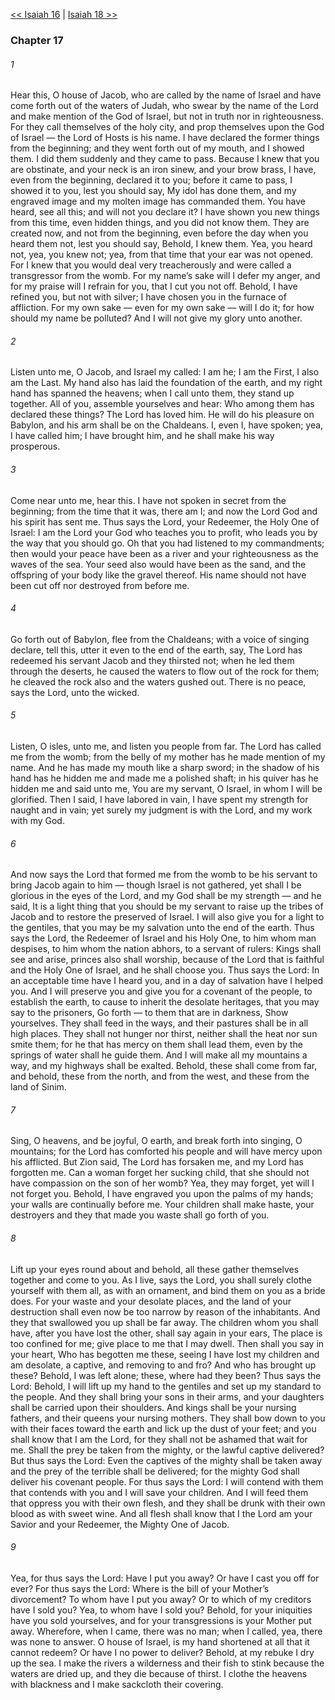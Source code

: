 [<< Isaiah 16](Isaiah%2016.md)  |  [Isaiah 18 >>](Isaiah%2018.md)

### Chapter 17
###### 1
Hear this, O house of Jacob, who are called by the name of Israel and have come forth out of the waters of Judah, who swear by the name of the Lord and make mention of the God of Israel, but not in truth nor in righteousness. For they call themselves of the holy city, and prop themselves upon the God of Israel — the Lord of Hosts is his name. I have declared the former things from the beginning; and they went forth out of my mouth, and I showed them. I did them suddenly and they came to pass. Because I knew that you are obstinate, and your neck is an iron sinew, and your brow brass, I have, even from the beginning, declared it to you; before it came to pass, I showed it to you, lest you should say, My idol has done them, and my engraved image and my molten image has commanded them. You have heard, see all this; and will not you declare it? I have shown you new things from this time, even hidden things, and you did not know them. They are created now, and not from the beginning, even before the day when you heard them not, lest you should say, Behold, I knew them. Yea, you heard not, yea, you knew not; yea, from that time that your ear was not opened. For I knew that you would deal very treacherously and were called a transgressor from the womb. For my name’s sake will I defer my anger, and for my praise will I refrain for you, that I cut you not off. Behold, I have refined you, but not with silver; I have chosen you in the furnace of affliction. For my own sake — even for my own sake — will I do it; for how should my name be polluted? And I will not give my glory unto another.

###### 2
Listen unto me, O Jacob, and Israel my called: I am he; I am the First, I also am the Last. My hand also has laid the foundation of the earth, and my right hand has spanned the heavens; when I call unto them, they stand up together. All of you, assemble yourselves and hear: Who among them has declared these things? The Lord has loved him. He will do his pleasure on Babylon, and his arm shall be on the Chaldeans. I, even I, have spoken; yea, I have called him; I have brought him, and he shall make his way prosperous.

###### 3
Come near unto me, hear this. I have not spoken in secret from the beginning; from the time that it was, there am I; and now the Lord God and his spirit has sent me. Thus says the Lord, your Redeemer, the Holy One of Israel: I am the Lord your God who teaches you to profit, who leads you by the way that you should go. Oh that you had listened to my commandments; then would your peace have been as a river and your righteousness as the waves of the sea. Your seed also would have been as the sand, and the offspring of your body like the gravel thereof. His name should not have been cut off nor destroyed from before me.

###### 4
Go forth out of Babylon, flee from the Chaldeans; with a voice of singing declare, tell this, utter it even to the end of the earth, say, The Lord has redeemed his servant Jacob and they thirsted not; when he led them through the deserts, he caused the waters to flow out of the rock for them; he cleaved the rock also and the waters gushed out. There is no peace, says the Lord, unto the wicked.

###### 5
Listen, O isles, unto me, and listen you people from far. The Lord has called me from the womb; from the belly of my mother has he made mention of my name. And he has made my mouth like a sharp sword; in the shadow of his hand has he hidden me and made me a polished shaft; in his quiver has he hidden me and said unto me, You are my servant, O Israel, in whom I will be glorified. Then I said, I have labored in vain, I have spent my strength for naught and in vain; yet surely my judgment is with the Lord, and my work with my God.

###### 6
And now says the Lord that formed me from the womb to be his servant to bring Jacob again to him — though Israel is not gathered, yet shall I be glorious in the eyes of the Lord, and my God shall be my strength — and he said, It is a light thing that you should be my servant to raise up the tribes of Jacob and to restore the preserved of Israel. I will also give you for a light to the gentiles, that you may be my salvation unto the end of the earth. Thus says the Lord, the Redeemer of Israel and his Holy One, to him whom man despises, to him whom the nation abhors, to a servant of rulers: Kings shall see and arise, princes also shall worship, because of the Lord that is faithful and the Holy One of Israel, and he shall choose you. Thus says the Lord: In an acceptable time have I heard you, and in a day of salvation have I helped you. And I will preserve you and give you for a covenant of the people, to establish the earth, to cause to inherit the desolate heritages, that you may say to the prisoners, Go forth — to them that are in darkness, Show yourselves. They shall feed in the ways, and their pastures shall be in all high places. They shall not hunger nor thirst, neither shall the heat nor sun smite them; for he that has mercy on them shall lead them, even by the springs of water shall he guide them. And I will make all my mountains a way, and my highways shall be exalted. Behold, these shall come from far, and behold, these from the north, and from the west, and these from the land of Sinim.

###### 7
Sing, O heavens, and be joyful, O earth, and break forth into singing, O mountains; for the Lord has comforted his people and will have mercy upon his afflicted. But Zion said, The Lord has forsaken me, and my Lord has forgotten me. Can a woman forget her sucking child, that she should not have compassion on the son of her womb? Yea, they may forget, yet will I not forget you. Behold, I have engraved you upon the palms of my hands; your walls are continually before me. Your children shall make haste, your destroyers and they that made you waste shall go forth of you.

###### 8
Lift up your eyes round about and behold, all these gather themselves together and come to you. As I live, says the Lord, you shall surely clothe yourself with them all, as with an ornament, and bind them on you as a bride does. For your waste and your desolate places, and the land of your destruction shall even now be too narrow by reason of the inhabitants. And they that swallowed you up shall be far away. The children whom you shall have, after you have lost the other, shall say again in your ears, The place is too confined for me; give place to me that I may dwell. Then shall you say in your heart, Who has begotten me these, seeing I have lost my children and am desolate, a captive, and removing to and fro? And who has brought up these? Behold, I was left alone; these, where had they been? Thus says the Lord: Behold, I will lift up my hand to the gentiles and set up my standard to the people. And they shall bring your sons in their arms, and your daughters shall be carried upon their shoulders. And kings shall be your nursing fathers, and their queens your nursing mothers. They shall bow down to you with their faces toward the earth and lick up the dust of your feet; and you shall know that I am the Lord, for they shall not be ashamed that wait for me. Shall the prey be taken from the mighty, or the lawful captive delivered? But thus says the Lord: Even the captives of the mighty shall be taken away and the prey of the terrible shall be delivered; for the mighty God shall deliver his covenant people. For thus says the Lord: I will contend with them that contends with you and I will save your children. And I will feed them that oppress you with their own flesh, and they shall be drunk with their own blood as with sweet wine. And all flesh shall know that I the Lord am your Savior and your Redeemer, the Mighty One of Jacob.

###### 9
Yea, for thus says the Lord: Have I put you away? Or have I cast you off for ever? For thus says the Lord: Where is the bill of your Mother’s divorcement? To whom have I put you away? Or to which of my creditors have I sold you? Yea, to whom have I sold you? Behold, for your iniquities have you sold yourselves, and for your transgressions is your Mother put away. Wherefore, when I came, there was no man; when I called, yea, there was none to answer. O house of Israel, is my hand shortened at all that it cannot redeem? Or have I no power to deliver? Behold, at my rebuke I dry up the sea. I make the rivers a wilderness and their fish to stink because the waters are dried up, and they die because of thirst. I clothe the heavens with blackness and I make sackcloth their covering.